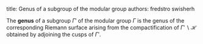 title: Genus of a subgroup of the modular group
authors:
    fredstro
    swisherh

The **genus** of a subgroup $\Gamma'$ of the modular group $\Gamma$ is the genus of the corresponding Riemann surface arising from the compactification of $\Gamma'\backslash\mathcal{H}$ obtained by adjoining the <a knowl="lmfdb/mf.sl2z.subgroup.cusps">cusps</a> of $\Gamma'$.
